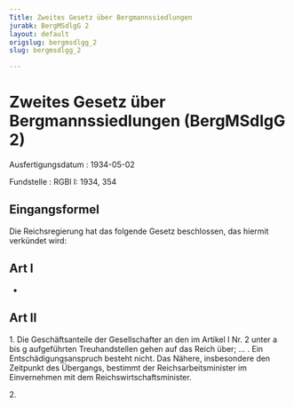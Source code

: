 ```yaml
---
Title: Zweites Gesetz über Bergmannssiedlungen
jurabk: BergMSdlgG 2
layout: default
origslug: bergmsdlgg_2
slug: bergmsdlgg_2

---
```


# Zweites Gesetz über Bergmannssiedlungen (BergMSdlgG 2)

Ausfertigungsdatum
:   1934-05-02

Fundstelle
:   RGBl I: 1934, 354

## Eingangsformel

Die Reichsregierung hat das folgende Gesetz beschlossen, das hiermit
verkündet wird:

## Art I

-

## Art II

1\. Die Geschäftsanteile der Gesellschafter an den im Artikel I Nr. 2
unter a bis g aufgeführten Treuhandstellen gehen auf das Reich über;
... . Ein Entschädigungsanspruch besteht nicht. Das Nähere,
insbesondere den Zeitpunkt des Übergangs, bestimmt der
Reichsarbeitsminister              im Einvernehmen mit dem
Reichswirtschaftsminister.

2\.

